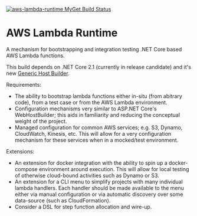 [![aws-lambda-runtime MyGet Build Status](https://www.myget.org/BuildSource/Badge/aws-lambda-runtime?identifier=0c851967-560e-49a9-9705-ba70883a76d9)](https://www.myget.org/)
# AWS Lambda Runtime

A mechanism for bootstrapping and integration testing .NET Core based AWS Lambda functions.

This build depends on .NET Core 2.1 (currently in release candidate) and it's new [Generic Host Builder](https://docs.microsoft.com/en-us/aspnet/core/fundamentals/host/generic-host?view=aspnetcore-2.1).

Requirements:

* The ability to bootstrap lambda functions either in-situ (from abitrary code), from a test case or from the AWS Lambda
  environment.
* Configuration mechanisms very similar to ASP.NET Core's WebHostBuilder; this aids in familiarity and reducing the
  conceptual weight of the project.
* Managed configuration for common AWS services; e.g. S3, Dynamo, CloudWatch, Kinesis, etc. This will allow for a very 
  configuration mechanism for these services when in a mocked/test environment.

Extensions:

* An extension for docker integration with the ability to spin up a docker-compose environment around execution. This
  will allow for local testing of otherwise cloud-bound activities such as Dynamo or S3.
* An extension for a CLI menu to simplify projects with many individual lambda handlers. Each handler should be made
  available to the menu either via manual configuration or via automatic discovery over some data-source 
  (such as CloudFormation).
* Consider a DSL for step function allocation and wire-up.